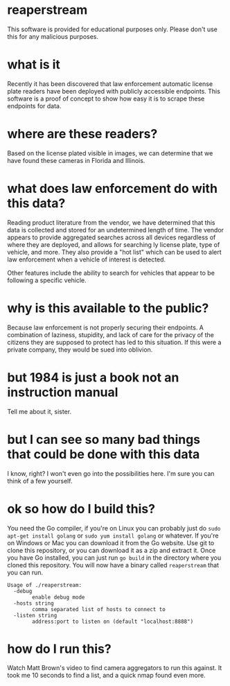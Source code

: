 # reaperstream

This software is provided for educational purposes only. Please don't use this for any malicious purposes.

# what is it

Recently it has been discovered that law enforcement automatic license plate readers have been deployed with publicly accessible endpoints. This software is a proof of concept to show how easy it is to scrape these endpoints for data.

# where are these readers?

Based on the license plated visible in images, we can determine that we have found these cameras in Florida and Illinois.

# what does law enforcement do with this data?

Reading product literature from the vendor, we have determined that this data is collected and stored for an undetermined length of time.
The vendor appears to provide aggregated searches across all devices regardless of where they are deployed, and allows
for searching ly license plate, type of vehicle, and more. They also provide a "hot list" which can be used to alert law
enforcement when a vehicle of interest is detected.

Other features include the ability to search for vehicles that appear to be following a specific vehicle.

# why is this available to the public?

Because law enforcement is not properly securing their endpoints. A combination of laziness, stupidity, and lack of care for the privacy
of the citizens they are supposed to protect has led to this situation. If this were a private company, they would be sued into oblivion.

# but 1984 is just a book not an instruction manual

Tell me about it, sister.

# but I can see so many bad things that could be done with this data

I know, right? I won't even go into the possibilities here. I'm sure you can think of a few yourself.

# ok so how do I build this?

You need the Go compiler, if you're on Linux you can probably just do `sudo apt-get install golang` or `sudo yum install golang` or whatever. If you're on Windows or Mac you can download it from the Go website.
Use git to clone this repository, or you can download it as a zip and extract it.
Once you have Go installed, you can just run `go build` in the directory where you cloned this repository. You will now have a binary called `reaperstream` that you can run.

```
Usage of ./reaperstream:
  -debug
    	enable debug mode
  -hosts string
    	comma separated list of hosts to connect to
  -listen string
    	address:port to listen on (default "localhost:8888")
```

# how do I run this?

Watch Matt Brown's video to find camera aggregators to run this against. It took me 10 seconds to find a list, and a quick nmap found even more.
